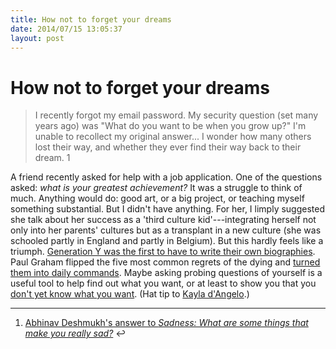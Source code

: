 ```yaml
---
title: How not to forget your dreams
date: 2014/07/15 13:05:37
layout: post
---
```

# How not to forget your dreams

> I recently forgot my email password. My security question (set many years ago) was "What do you want to be when you grow up?" I'm unable to recollect my original answer... I wonder how many others lost their way, and whether they ever find their way back to their dream. 1

A friend recently asked for help with a job application. One of the questions asked: _what is your greatest achievement?_ It was a struggle to think of much. Anything would do: good art, or a big project, or teaching myself something substantial. But I didn't have anything. For her, I limply suggested she talk about her success as a 'third culture kid'---integrating herself not only into her parents' cultures but as a transplant in a new culture (she was schooled partly in England and partly in Belgium). But this hardly feels like a triumph. [Generation Y was the first to have to write their own biographies](http://casnocha.com/2010/05/the-age-of-early-selfconception.html). Paul Graham flipped the five most common regrets of the dying and [turned them into daily commands](http://paulgraham.com/todo.html). Maybe asking probing questions of yourself is a useful tool to help find out what you want, or at least to show you that you [don't yet know what you want](http://henrystanley.com/2013/06/20/i-know-i-dont-know-what-i-want/). (Hat tip to [Kayla d'Angelo](https://www.facebook.com/kayla.dangelo.98).) 

* * *

  1. [Abhinav Deshmukh's answer to _Sadness: What are some things that make you really sad?_](http://www.quora.com/Sadness/What-are-some-things-that-make-you-really-sad/answer/Abhinav-Deshmukh) ↩

